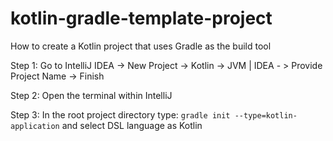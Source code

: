 # kotlin-gradle-template-project

How to create a Kotlin project that uses Gradle as the build tool

Step 1: Go to IntelliJ IDEA -> New Project -> Kotlin -> JVM | IDEA - > Provide Project Name -> Finish

Step 2: Open the terminal within IntelliJ

Step 3: In the root project directory type: `gradle init --type=kotlin-application` and select DSL language as Kotlin

